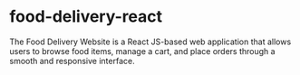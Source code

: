 # food-delivery-react
The Food Delivery Website is a React JS-based web application that allows users to browse food items, manage a cart, and place orders through a smooth and responsive interface.
